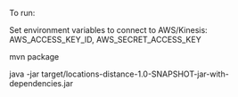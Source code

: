To run:

Set environment variables to connect to AWS/Kinesis: AWS_ACCESS_KEY_ID, AWS_SECRET_ACCESS_KEY

mvn package

java -jar target/locations-distance-1.0-SNAPSHOT-jar-with-dependencies.jar